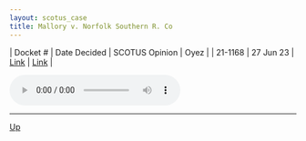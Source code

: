 ```yaml
---
layout: scotus_case
title: Mallory v. Norfolk Southern R. Co
---
```


| Docket # | Date Decided | SCOTUS Opinion | Oyez |
| 21-1168 | 27 Jun 23 | [Link](https://www.supremecourt.gov/opinions/22pdf/600us1r52_7l48.pdf) | [Link](https://www.oyez.org/cases/2022/21-1168) |

<audio controls>
   <source src='./resources/21-1168.mp3' type='audio/mpeg'>
</audio>

<object data='./resources/21-1168.pdf' type='application/pdf'></object>

---

[Up](./README.md)
